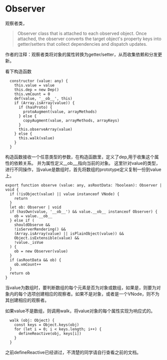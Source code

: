 # Observer

观察者类，
>Observer class that is attached to each observed object. Once attached, the observer converts the target object's property keys into getter/setters that collect dependencies and dispatch updates.

作者的注释：观察者类将对象的属性转换为getter/setter，从而收集依赖和分发更新。

看下构造函数
```
  constructor (value: any) {
    this.value = value
    this.dep = new Dep()
    this.vmCount = 0
    def(value, '__ob__', this)
    if (Array.isArray(value)) {
      if (hasProto) {
        protoAugment(value, arrayMethods)
      } else {
        copyAugment(value, arrayMethods, arrayKeys)
      }
      this.observeArray(value)
    } else {
      this.walk(value)
    }
  }
```
构造函数接收一个任意类型的参数，在构造函数里，定义了dep,用于收集这个属性的依赖关系。
并为属性定义\_\_ob__,指向当前的对象。
这里针对value的类型，进行不同操作，当value是数组时，首先将数组的prototype定义复制一份到value上。

```
export function observe (value: any, asRootData: ?boolean): Observer | void {
  if (!isObject(value) || value instanceof VNode) {
    return
  }
  let ob: Observer | void
  if (hasOwn(value, '__ob__') && value.__ob__ instanceof Observer) {
    ob = value.__ob__
  } else if (
    shouldObserve &&
    !isServerRendering() &&
    (Array.isArray(value) || isPlainObject(value)) &&
    Object.isExtensible(value) &&
    !value._isVue
  ) {
    ob = new Observer(value)
  }
  if (asRootData && ob) {
    ob.vmCount++
  }
  return ob
}
```
当value为数组时，要判断数组的每个元素是否为对象或数组，如果是，则要为对象内的每个选项创建相应的观察者。如果不是对象，或者是一个VNode，则不为其创建相应的观察者。

如果value不是数组，则调用walk，将value对象的每个属性实现为响应式的。

```
  walk (obj: Object) {
    const keys = Object.keys(obj)
    for (let i = 0; i < keys.length; i++) {
      defineReactive(obj, keys[i])
    }
  }
```
之前defineReactive已经讲过，不清楚的同学请自行查看之前的文档。

